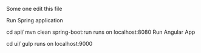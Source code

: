 Some one edit this file

Run Spring application

cd api/
mvn clean spring-boot:run
runs on localhost:8080
Run Angular App

cd ui/
gulp
runs on localhost:9000